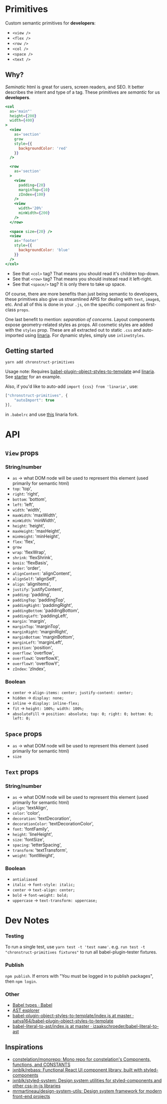# Primitives
Custom semantic primitives for **developers**:
- `<view />`
- `<flex />`
- `<row />`
- `<col />`
- `<space />`
- `<text />`

## Why?
*Seminatic* html is great for users, screen readers, and SEO. It better describes the intent and type of a tag. These primitives are *semantic* for us **developers**. 

```jsx
<col
  as='main"'
  height={200}
  width={400}
>
  <view
    as='section'
    grow
    style={{
      backgroundColor: 'red'
    }}
  />

  <row
    as='section'
  >
    <view
      padding={20}
      marginTop={10}
      zIndex={100}
    />
    <view
      width='20%'
      minWidth={200}
    />
  </row>
  
  <space size={20} />
  <view
    as='footer'
    style={{
      backgroundColor: 'blue'
    }}
  />
</col>
```

- See that `<col>` tag? That means you should read it's children top-down. 
- See that `<row>` tag? That means you should instead read it left-right.
- See that `<space/>` tag? It is only there to take up space.

Of course, there are more benefits than just being semantic to developers, these primitives also give us streamlined APIS for dealing with `text`, `image`s, etc. And all of this is done in your `.js`, on the specific component as first-class `props`.

One last benefit to mention: *separation of concerns*. Layout components expose geometry-related styles as props. All cosmetic styles are added with the `styles` prop. These are all extracted out to static `.css` and auto-imported using [linaria](https://github.com/callstack/linaria). For dynamic styles, simply use `inlineStyles`.

## Getting started
`yarn add chronstruct-primitives`

Usage note: Requires [babel\-plugin\-object\-styles\-to\-template](https://github.com/satya164/babel-plugin-object-styles-to-template) and [linaria](https://github.com/callstack/linaria). See [starter](https://github.com/Chronstruct/static-starter/blob/master/.babelrc) for an example.

Also, if you'd like to auto-add `import {css} from 'linaria'`, use:
```js
["chronstruct-primitives", {
    "autoImport": true
}],
```
in `.babelrc` and use [this]() linaria fork.

# API
## `View` props
### String/number
- `as` -> what DOM node will be used to represent this element (used primarily for semantic html)
- `top`: 'top',
- `right`: 'right',
- `bottom`: 'bottom',
- `left`: 'left',
- `width`: 'width',
- `maxWidth`: 'maxWidth',
- `minWidth`: 'minWidth',
- `height`: 'height',
- `maxHeight`: 'maxHeight',
- `minHeight`: 'minHeight',
- `flex`: 'flex',
- `grow`
- `wrap`: 'flexWrap',
- `shrink`: 'flexShrink',
- `basis`: 'flexBasis',
- `order`: 'order',
- `alignContent`: 'alignContent',
- `alignSelf`: 'alignSelf',
- `align`: 'alignItems',
- `justify`: 'justifyContent',
- `padding`: 'padding',
- `paddingTop`: 'paddingTop',
- `paddingRight`: 'paddingRight',
- `paddingBottom`: 'paddingBottom',
- `paddingLeft`: 'paddingLeft',
- `margin`: 'margin',
- `marginTop`: 'marginTop',
- `marginRight`: 'marginRight',
- `marginBottom`: 'marginBottom',
- `marginLeft`: 'marginLeft',
- `position`: 'position',
- `overflow`: 'overflow',
- `overflowX`: 'overflowX',
- `overflowY`: 'overflowY',
- `zIndex`: 'zIndex',

### Boolean
- `center` -> `align-items: center; justify-content: center;`
- `hidden` -> `display: none;`
- `inline` -> `display: inline-flex;`
- `fit` -> `height: 100%; width: 100%;`
- `absoluteFill` -> `position: absolute; top: 0; right: 0; bottom: 0; left: 0;`

## `Space` props
- `as` -> what DOM node will be used to represent this element (used primarily for semantic html)
- `size`

## `Text` props
### String/number
- `as` -> what DOM node will be used to represent this element (used primarily for semantic html)
- `align`: 'textAlign',
- `color`: 'color',
- `decoration`: 'textDecoration',
- `decorationColor`: 'textDecorationColor',
- `font`: 'fontFamily',
- `height`: 'lineHeight',
- `size`: 'fontSize',
- `spacing`: 'letterSpacing',
- `transform`: 'textTransform',
- `weight`: 'fontWeight',

### Boolean
- `antialiased`
- `italic` -> `font-style: italic;`
- `center` -> `text-align: center;`
- `bold` -> `font-weight: bold;`
- `uppercase` -> `text-transform: uppercase;`

# Dev Notes
### Testing
To run a single test, use `yarn test -t 'test name'`. e.g. `run test -t "chronstruct-primitives fixtures"` to run all babel-plugin-tester fixtures.

### Publish
`npm publish`. If errors with "You must be logged in to publish packages", then `npm login`.

### Other
- [Babel types · Babel](https://babeljs.io/docs/core-packages/babel-types)
- [AST explorer](https://astexplorer.net/)
- [babel\-plugin\-object\-styles\-to\-template/index\.js at master · satya164/babel\-plugin\-object\-styles\-to\-template](https://github.com/satya164/babel-plugin-object-styles-to-template/blob/master/index.js)
- [babel\-literal\-to\-ast/index\.js at master · izaakschroeder/babel\-literal\-to\-ast](https://github.com/izaakschroeder/babel-literal-to-ast/blob/master/src/index.js)

## Inspirations
- [constelation/monorepo: Mono repo for constelation's Components, functions, and CONSTANTS](https://github.com/constelation/monorepo)
- [jxnblk/rebass: Functional React UI component library, built with styled\-components](https://github.com/jxnblk/rebass)
- [jxnblk/styled\-system: Design system utilities for styled\-components and other css\-in\-js libraries](https://github.com/jxnblk/styled-system)
- [mrmartineau/design\-system\-utils: Design system framework for modern front\-end projects](https://github.com/mrmartineau/design-system-utils)